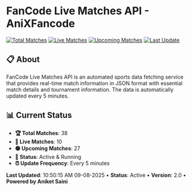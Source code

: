 # FanCode Live Matches API - AniXFancode

[![Total Matches](https://img.shields.io/badge/Total%20Matches-38-blue)](https://github.com/AniketSainiOp/AniXFancode)
[![Live Matches](https://img.shields.io/badge/Live%20Matches-10-red)](https://github.com/AniketSainiOp/AniXFancode)
[![Upcoming Matches](https://img.shields.io/badge/Upcoming%20Matches-27-green)](https://github.com/AniketSainiOp/AniXFancode)
[![Last Update](https://img.shields.io/badge/Last%20Update-10%3A50%3A15%20AM%2009-08-2025-orange)](https://github.com/AniketSainiOp/AniXFancode)

## 📋 About

FanCode Live Matches API is an automated sports data fetching service that provides real-time match information in JSON format with essential match details and tournament information. The data is automatically updated every 5 minutes.

## 📊 Current Status

- **🏆 Total Matches**: 38
- **🔴 Live Matches**: 10
- **🟢 Upcoming Matches**: 27
- **📡 Status**: Active & Running
- **⏰ Update Frequency**: Every 5 minutes

**Last Updated**: 10:50:15 AM 09-08-2025 • **Status**: Active • **Version**: 2.0 • **Powered by Aniket Saini**
